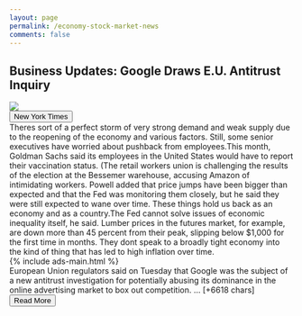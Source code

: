 ```yaml
---
layout: page
permalink: /economy-stock-market-news
comments: false
---
```


<meta name="description" content="The bloc’s investigation, which takes aim at the heart of Google’s business model, is part of a push to regulate the world’s largest technology companies.">

<meta property="og:site_name" content="makemetechie">
<meta property="og:title" content="Business Updates: Google Draws E.U. Antitrust Inquiry">
<meta property="og:type" content="article">
<meta property="og:description" content="The bloc’s investigation, which takes aim at the heart of Google’s business model, is part of a push to regulate the world’s largest technology companies."/>

<meta property="og:url" content="/economy-stock-market-news" />
<meta property="article:tag" content="New York Times">



<div class="row">
<div class="col-12">
<h2>Business Updates: Google Draws E.U. Antitrust Inquiry</h2>
</div>
</div>
<div class="row">
<div class="col-12">
<img src="https://static01.nyt.com/images/2021/06/22/business/22economy-briefing-eu-googleantitrust/merlin_189696045_cbcae2d1-3d8f-4f7a-a7fb-22fef52c9027-facebookJumbo.jpg">
</div>
</div>
<div class="row">
<div class="col-12 mt-2">
<button type="button" class="btn btn-outline-info">New York Times</button>
</div>
</div>
<div class="row">
<div class="col-12">
<div>Theres sort of a perfect storm of very strong demand and weak supply due to the reopening of the economy and various factors. Still, some senior executives have worried about pushback from employees.This month, Goldman Sachs said its employees in the United States would have to report their vaccination status. (The retail workers union is challenging the results of the election at the Bessemer warehouse, accusing Amazon of intimidating workers. Powell added that price jumps have been bigger than expected and that the Fed was monitoring them closely, but he said they were still expected to wane over time. These things hold us back as an economy and as a country.The Fed cannot solve issues of economic inequality itself, he said. Lumber prices in the futures market, for example, are down more than 45 percent from their peak, slipping below $1,000 for the first time in months. They dont speak to a broadly tight economy into the kind of thing that has led to high inflation over time.</div>
</div>
</div>
<div class="row">
<div class="col-12">


<div>
  {% include ads-main.html %}
</div>

<div>European Union regulators said on Tuesday that Google was the subject of a new antitrust investigation for potentially abusing its dominance in the online advertising market to box out competition.
… [+6618 chars]</div>
</div>
</div>
<div class="row">
<div class="col-12 text-center">
<a href="https://www.nytimes.com/live/2021/06/22/business/economy-stock-market-news">
<button type="button" class="btn btn-info">Read More</button>
</a>
</div>
</div>
